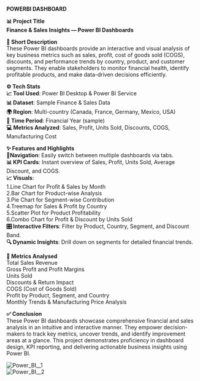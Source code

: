 **POWERBI DASHBOARD**

**📊 Project Title**     
**Finance & Sales Insights — Power BI Dashboards**     

**📌 Short Description**     
These Power BI dashboards provide an interactive and visual analysis of key business metrics such as sales, profit, cost of goods sold (COGS), discounts, and performance trends by country, product, and customer segments. They enable stakeholders to monitor financial health, identify profitable products, and make data-driven decisions efficiently.

**⚙️ Tech Stats**    
**📈 Tool Used**: Power BI Desktop & Power BI Service     
**📊 Dataset**: Sample Finance & Sales Data     
**🌍 Region**: Multi-country (Canada, France, Germany, Mexico, USA)     
**📅 Time Period**: Financial Year (sample)     
**💻 Metrics Analyzed**: Sales, Profit, Units Sold, Discounts, COGS, Manufacturing Cost     

**✨ Features and Highlights**        
**📌Navigation**: Easily switch between multiple dashboards via tabs.        
**📊 KPI Cards**: Instant overview of Sales, Profit, Units Sold, Average Discount, and COGS.     
**📈 Visuals**:       
               1.Line Chart for Profit & Sales by Month     
               2.Bar Chart for Product-wise Analysis     
               3.Pie Chart for Segment-wise Contribution     
               4.Treemap for Sales & Profit by Country     
               5.Scatter Plot for Product Profitability     
               6.Combo Chart for Profit & Discount by Units Sold     
**🎛️ Interactive Filters**: Filter by Product, Country, Segment, and Discount Band.     
**🔍 Dynamic Insights**: Drill down on segments for detailed financial trends.   

**📌 Metrics Analysed**     
Total Sales Revenue     
Gross Profit and Profit Margins     
Units Sold     
Discounts & Return Impact     
COGS (Cost of Goods Sold)     
Profit by Product, Segment, and Country     
Monthly Trends & Manufacturing Price Analysis     

**✅ Conclusion**     
These Power BI dashboards showcase comprehensive financial and sales analysis in an intuitive and interactive manner. They empower decision-makers to track key metrics, uncover trends, and identify improvement areas at a glance. This project demonstrates proficiency in dashboard design, KPI reporting, and delivering actionable business insights using Power BI.

![Power_BI__1](Power_BI__1.png)     
![Power_BI__2](Power_BI_d_2.png)
